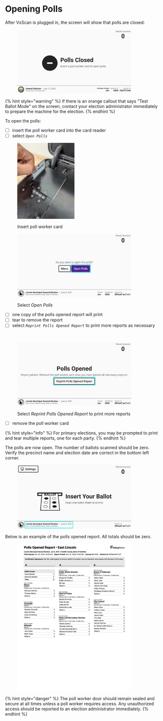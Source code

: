 # Opening Polls

After VxScan is plugged in, the screen will show that polls are closed:

<figure><img src="../.gitbook/assets/image (12).png" alt="" width="375"><figcaption></figcaption></figure>

{% hint style="warning" %}
If there is an orange callout that says "Test Ballot Mode" on the screen, contact your election administrator immediately to prepare the machine for the election.
{% endhint %}

To open the polls:

* [ ] insert the poll worker card into the card reader
* [ ] select _`Open Polls`_

<div><figure><img src="../.gitbook/assets/VxScan insert poll worker card 2 (1).png" alt="" width="188"><figcaption><p>Insert poll worker card</p></figcaption></figure> <figure><img src="../.gitbook/assets/open-polls-landing-primary.png" alt="" width="375"><figcaption><p>Select <em>Open Polls</em></p></figcaption></figure></div>

* [ ] one copy of the polls opened report will print
* [ ] tear to remove the report
* [ ] select _`Reprint Polls Opened Report`_ to print more reports as necessary

<div><figure><img src="../.gitbook/assets/VxScan Polls Opened Report.png" alt="" width="188"><figcaption></figcaption></figure> <figure><img src="../.gitbook/assets/polls-are-open.png" alt="" width="375"><figcaption><p>Select <em>Reprint Polls Opened Report</em> to print more reports</p></figcaption></figure></div>

* [ ] remove the poll worker card

{% hint style="info" %}
For primary elections, you may be prompted to print and tear multiple reports, one for each party.
{% endhint %}

The polls are now open. The number of ballots scanned should be zero. Verify the precinct name and election date are correct in the bottom left corner.

<figure><img src="../.gitbook/assets/insert-your-ballot copy.png" alt="" width="375"><figcaption></figcaption></figure>

Below is an example of the polls opened report. All totals should be zero.

<figure><img src="../.gitbook/assets/print-job-2024-11-22T182059.726Z.png" alt="" width="375"><figcaption></figcaption></figure>

{% hint style="danger" %}
The poll worker door should remain sealed and secure at all times unless a poll worker requires access. Any unauthorized access should be reported to an election administrator immediately.
{% endhint %}

